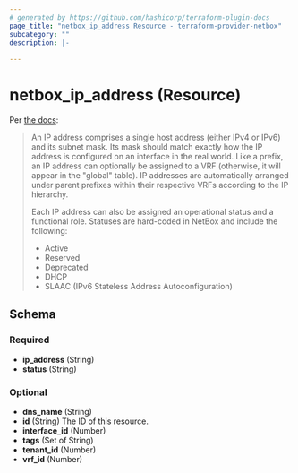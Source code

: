 ```yaml
---
# generated by https://github.com/hashicorp/terraform-plugin-docs
page_title: "netbox_ip_address Resource - terraform-provider-netbox"
subcategory: ""
description: |-
  
---
```


# netbox_ip_address (Resource)

Per [the docs](https://netbox.readthedocs.io/en/stable/models/ipam/ipaddress/):

> An IP address comprises a single host address (either IPv4 or IPv6) and its subnet mask. Its mask should match exactly how the IP address is configured on an interface in the real world.
> Like a prefix, an IP address can optionally be assigned to a VRF (otherwise, it will appear in the "global" table). IP addresses are automatically arranged under parent prefixes within their respective VRFs according to the IP hierarchy.
>
> Each IP address can also be assigned an operational status and a functional role. Statuses are hard-coded in NetBox and include the following:
>
> - Active
> - Reserved
> - Deprecated
> - DHCP
> - SLAAC (IPv6 Stateless Address Autoconfiguration)


<!-- schema generated by tfplugindocs -->
## Schema

### Required

- **ip_address** (String)
- **status** (String)

### Optional

- **dns_name** (String)
- **id** (String) The ID of this resource.
- **interface_id** (Number)
- **tags** (Set of String)
- **tenant_id** (Number)
- **vrf_id** (Number)


